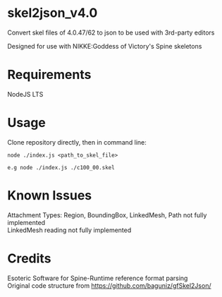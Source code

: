 # skel2json_v4.0
Convert skel files of 4.0.47/62 to json to be used with 3rd-party editors  

Designed for use with NIKKE:Goddess of Victory's Spine skeletons  

# Requirements  
NodeJS LTS  

# Usage  
Clone repository directly, then in command line:  
```
node ./index.js <path_to_skel_file>

e.g node ./index.js ./c100_00.skel
```  

# Known Issues  
Attachment Types: Region, BoundingBox, LinkedMesh, Path not fully implemented  
LinkedMesh reading not fully implemented  

# Credits  
Esoteric Software for Spine-Runtime reference format parsing  
Original code structure from https://github.com/baguniz/gfSkel2Json/  
